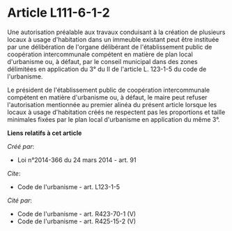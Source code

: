 # Article L111-6-1-2

Une autorisation préalable aux travaux conduisant à la création de plusieurs locaux à usage d'habitation dans un immeuble
existant peut être instituée par une délibération de l'organe délibérant de l'établissement public de coopération
intercommunale compétent en matière de plan local d'urbanisme ou, à défaut, par le conseil municipal dans des zones
délimitées en application du 3° du II de l'article L. 123-1-5 du code de l'urbanisme. 

Le président de l'établissement public de coopération intercommunale compétent en matière d'urbanisme ou, à défaut, le maire
peut refuser l'autorisation mentionnée au premier alinéa du présent article lorsque les locaux à usage d'habitation créés ne
respectent pas les proportions et taille minimales fixées par le plan local d'urbanisme en application du même 3°.

**Liens relatifs à cet article**

_Créé par_:

  - Loi n°2014-366 du 24 mars 2014 - art. 91

_Cite_:

  - Code de l'urbanisme - art. L123-1-5

_Cité par_:

  - Code de l'urbanisme - art. R423-70-1 (V)
  - Code de l'urbanisme - art. R425-15-2 (V)

